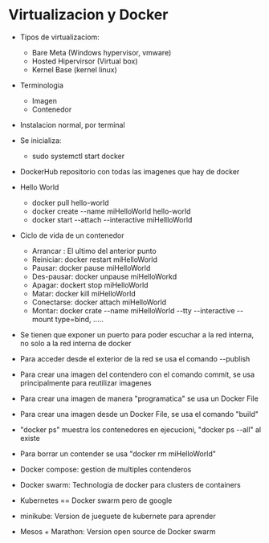 # Virtualizacion y Docker

* Tipos de virtualizaciom:
	* Bare Meta (Windows hypervisor, vmware)
	* Hosted Hipervirsor (Virtual box)
	* Kernel Base (kernel linux)
* Terminologia
	* Imagen
	* Contenedor
* Instalacion normal, por terminal
* Se inicializa:
	* sudo systemctl start docker
* DockerHub repositorio con todas las imagenes que hay de docker
* Hello World
	* docker pull hello-world
	* docker create --name miHelloWorld hello-world
	* docker start --attach --interactive miHellloWorld

* Ciclo de vida de un contenedor
	* Arrancar : El ultimo del anterior punto
	* Reiniciar: docker restart miHelloWorld
	* Pausar: docker pause miHelloWorld
	* Des-pausar: docker unpause miHelloWorkd
	* Apagar: dockert stop miHelloWorld
	* Matar: docker kill miHelloWorld
	* Conectarse: docker attach miHelloWorld
	* Montar: docker crate --name miHelloWorld --tty --interactive --mount type=bind, .....

* Se tienen que exponer un puerto para poder escuchar a la red interna, no solo a la red interna de docker
* Para acceder desde el exterior de la red se usa el comando --publish
* Para crear una imagen del contendero con el comando commit, se usa principalmente para reutilizar imagenes
* Para crear una imagen de manera "programatica" se usa un Docker File
* Para crear una imagen desde un Docker File, se usa el comando "build"
* "docker ps" muestra los contenedores en ejecucioni, "docker ps --all" al existe
* Para borrar un contender se usa "docker rm miHelloWorld"
* Docker compose: gestion de multiples contenderos
* Docker swarm: Technologia de docker para clusters de containers
* Kubernetes == Docker swarm pero de google
* minikube: Version de jueguete de kubernete para aprender
* Mesos + Marathon: Version open source de Docker swarm

